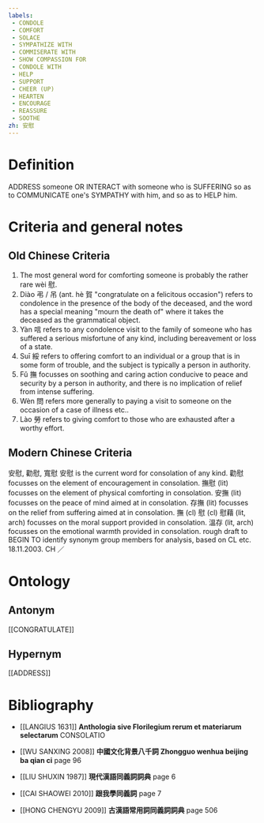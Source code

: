 ```yaml
---
labels: 
 - CONDOLE
 - COMFORT
 - SOLACE
 - SYMPATHIZE WITH
 - COMMISERATE WITH
 - SHOW COMPASSION FOR
 - CONDOLE WITH
 - HELP
 - SUPPORT
 - CHEER (UP)
 - HEARTEN
 - ENCOURAGE
 - REASSURE
 - SOOTHE
zh: 安慰
---
```


# Definition
ADDRESS someone OR INTERACT with someone who is SUFFERING so as to COMMUNICATE one's SYMPATHY with him, and so as to HELP him.
# Criteria and general notes
## Old Chinese Criteria
1. The most general word for comforting someone is probably the rather rare wèi 慰.
2. Diào 弔 / 吊 (ant. hè 賀 "congratulate on a felicitous occasion") refers to condolence in the presence of the body of the deceased, and the word has a special meaning "mourn the death of" where it takes the deceased as the grammatical object.
3. Yàn 唁 refers to any condolence visit to the family of someone who has suffered a serious misfortune of any kind, including bereavement or loss of a state.
4. Suī 綏 refers to offering comfort to an individual or a group that is in some form of trouble, and the subject is typically a person in authority.
5. Fǔ 撫 focusses on soothing and caring action conducive to peace and security by a person in authority, and there is no implication of relief from intense suffering.
6. Wèn 問 refers more generally to paying a visit to someone on the occasion of a case of illness etc..
7. Lào 勞 refers to giving comfort to those who are exhausted after a worthy effort.
## Modern Chinese Criteria
安慰, 勸慰, 寬慰
安慰 is the current word for consolation of any kind.
勸慰 focusses on the element of encouragement in consolation.
撫慰 (lit) focusses on the element of physical comforting in consolation.
安撫 (lit) focusses on the peace of mind aimed at in consolation.
存撫 (lit) focusses on the relief from suffering aimed at in consolation.
撫 (cl)
慰 (cl)
慰藉 (lit, arch) focusses on the moral support provided in consolation.
溫存 (lit, arch) focusses on the emotional warmth provided in consolation.
rough draft to BEGIN TO identify synonym group members for analysis, based on CL etc. 18.11.2003. CH ／
# Ontology

## Antonym
[[CONGRATULATE]]
## Hypernym
[[ADDRESS]]
# Bibliography
- [[LANGIUS 1631]]
**Anthologia sive Florilegium rerum et materiarum selectarum** 
CONSOLATIO
- [[WU SANXING 2008]]
**中國文化背景八千詞 Zhongguo wenhua beijing ba qian ci** page 96

- [[LIU SHUXIN 1987]]
**現代漢語同義詞詞典** page 6

- [[CAI SHAOWEI 2010]]
**跟我學同義詞** page 7

- [[HONG CHENGYU 2009]]
**古漢語常用詞同義詞詞典** page 506
